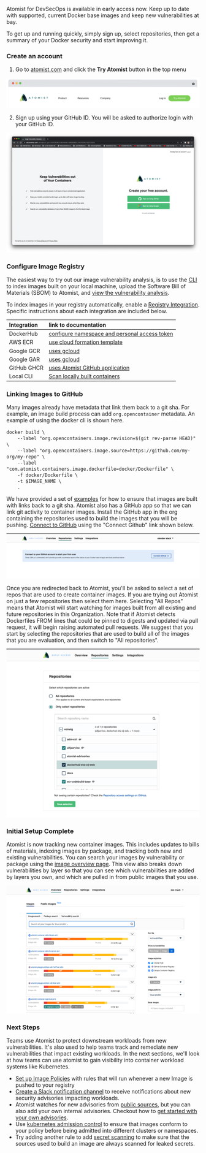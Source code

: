 Atomist for DevSecOps is available in early access now.
Keep up to date with supported, current Docker base images and keep new vulnerabilities at bay.

[early-access]: https://atomist.com/devsecops (Request early access)

To get up and running quickly, simply sign up, select repositories, then get a summary of your
Docker security and start improving it.

### Create an account

1. Go to [atomist.com](https://atomist.com) and click the **Try Atomist** button in the top menu

![Try Atomist button](img/getting-started/try-atomist.png)

2. Sign up using your GitHub ID. You will be asked to authorize login with your GitHub ID.

![Sign up](img/getting-started/sign-up.png)

### Configure Image Registry

The easiest way to try out our image vulnerability analysis, is to use the [CLI](integration/local.md) to index images built on your local machine, upload the
Software Bill of Materials (SBOM) to Atomist, and [view the vulnerability analysis](https://dso.atomist.com/r/auth/overview/images).

To index images in your registry automatically, enable a [Registry Integration](https://dso.atomist.com/r/auth/integrations).
Specific instructions about each integration are included below.

| Integration | link to documentation |
| :----       | :-----  |
| DockerHub   | [configure namespace and personal access token](integration/dockerhub.md) |
| AWS ECR     | [use cloud formation template](integration/ecr.md) |
| Google GCR  | [uses gcloud](integration/gcr.md) |
| Google GAR  | [uses gcloud](integration/gar.md) |
| GitHub GHCR | [uses Atomist GitHub application](integration/ghcr.md) |
| Local CLI   | [Scan locally built containers](integration/local.md) |

### Linking Images to GitHub

Many images already have metadata that link them back to a git sha.  For example, an image build process can add `org.opencontainer` metadata.  An example of using the docker cli is shown here.

```
docker build \
    --label "org.opencontainers.image.revision=$(git rev-parse HEAD)" \
    --label "org.opencontainers.image.source=https://github.com/my-org/my-repo" \
    --label "com.atomist.containers.image.dockerfile=docker/Dockerfile" \
    -f docker/Dockerfile \
    -t $IMAGE_NAME \
    .
```

We have provided a set of [examples](integration/linking-images.md) for how to ensure that images are built with links back to a git sha.  Atomist also has a GitHub app so that we can link git activity to container images.  Install the GitHub app in the org containing the repositories used to build the images that you will be pushing. [Connect to GitHub](https://dso.atomist.com/r/auth/repositories) using the "Connect Github" link shown below.

![Connect GitHub](img/getting-started/connect-github.png)

Once you are redirected back to Atomist, you'll be asked to select a set of repos that are used to create container images.  If you are trying out Atomist on just a few repositories then select them here.  Selecting "All Repos" means that Atomist will start watching for images built from all existing and future repositories in this Organization.  Note that if Atomist detects Dockerfiles FROM lines that could be pinned to digests and updated via pull request, it will begin raising automated pull requests.  We suggest that you start by selecting the repositories that are used to build all of the images that you are evaluation, and then switch to "All repositories".

![activate-repos](img/getting-started/activate-repos.png)

### Initial Setup Complete

Atomist is now tracking new container images.  This includes updates to bills of materials, indexing images by package, and tracking both new and existing vulnerabilities.  You can search your images by vulnerability or package using the [image overview page](https://dso.atomist.com/r/auth/overview/images).  This view also breaks down vulnerabilities by layer so that you can see which vulnerabilities are added by layers you own, and which are pulled in from public images that you use.

![Overview](img/getting-started/overview.png)

### Next Steps

Teams use Atomist to protect downstream workloads from new vulnerabilities.  It's also used to help teams track and remediate new vulnerabilities that impact existing workloads.  In the next sections, we'll look at how teams can use atomist to gain visibility into container workload systems like Kubernetes.

* [Set up Image Policies](getting_started/checks.md) with rules that will run whenever a new Image is pushed to your registry
* [Create a Slack notification channel](integration/slack.md) to receive notifications about new security advisories impacting workloads.
* Atomist watches for new advisories from [public sources](getting_started/sources.md), but you can also add your own internal advisories.  Checkout how to [get started with your own advisories](getting_started/private-advisories.md).
* Use [kubernetes admission control](integration/kubernetes.md) to ensure that images conform to your policy before being admitted into different clusters or namespaces.
* Try adding another rule to add [secret scanning](getting_started/add-secret-scanner-check.md) to make sure that the sources used to build an image are always scanned for leaked secrets.

